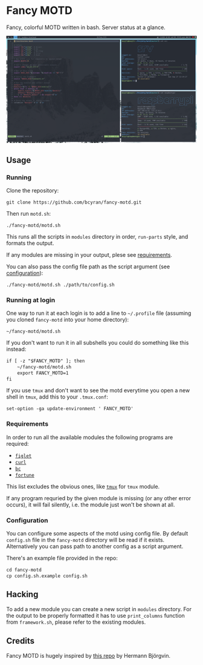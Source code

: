 # Fancy MOTD
Fancy, colorful MOTD written in bash. Server status at a glance.

![MOTD screenshot](readme-img.png)

## Usage

### Running
Clone the repository:
```shell
git clone https://github.com/bcyran/fancy-motd.git
```

Then run `motd.sh`:
```shell
./fancy-motd/motd.sh
```

This runs all the scripts in `modules` directory in order, `run-parts` style, and formats the output.

If any modules are missing in your output, plese see [requirements](#requirements).

You can also pass the config file path as the script argument (see [configuration](#configuration)):
```shell
./fancy-motd/motd.sh ./path/to/config.sh
```

### Running at login
One way to run it at each login is to add a line to `~/.profile` file (assuming you cloned `fancy-motd` into your home directory):
```shell
~/fancy-motd/motd.sh
```

If you don't want to run it in all subshells you could do something like this instead:
```shell
if [ -z "$FANCY_MOTD" ]; then
    ~/fancy-motd/motd.sh
    export FANCY_MOTD=1
fi
```

If you use `tmux` and don't want to see the motd everytime you open a new shell in `tmux`, add this to your `.tmux.conf`:
```
set-option -ga update-environment ' FANCY_MOTD'
```

### Requirements
In order to run all the available modules the following programs are required:

* [`figlet`](http://www.figlet.org/)
* [`curl`](https://curl.se/)
* [`bc`](https://www.gnu.org/software/bc/)
* [`fortune`](https://software.clapper.org/fortune/)

This list excludes the obvious ones, like [`tmux`](https://github.com/tmux/tmux) for `tmux` module.

If any program requried by the given module is missing (or any other error occurs), it will fail silently, i.e. the module just won't be shown at all.


### Configuration
You can configure some aspects of the motd using config file.
By default `config.sh` file in the `fancy-motd` directory will be read if it exists.
Alternatively you can pass path to another config as a script argument.

There's an example file provided in the repo:
```shell
cd fancy-motd
cp config.sh.example config.sh
```

## Hacking
To add a new module you can create a new script in `modules` directory.
For the output to be properly formatted it has to use `print_columns` function from `framework.sh`, please refer to the existing modules.

## Credits
Fancy MOTD is hugely inspired by [this repo](https://github.com/HermannBjorgvin/MOTD) by Hermann Björgvin.
